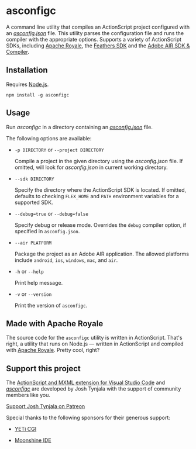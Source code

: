 # asconfigc

A command line utility that compiles an ActionScript project configured with an [*asconfig.json*](https://github.com/BowlerHatLLC/vscode-nextgenas/wiki/asconfig.json) file. This utility parses the configuration file and runs the compiler with the appropriate options. Supports a variety of ActionScript SDKs, including [Apache Royale](https://royale.apache.org/), the [Feathers SDK](https://feathersui.com/sdk/) and the [Adobe AIR SDK & Compiler](http://www.adobe.com/devnet/air/air-sdk-download.html).

## Installation

Requires [Node.js](https://nodejs.org/).

```
npm install -g asconfigc
```

## Usage

Run *asconfigc* in a directory containing an [*asconfig.json*](https://github.com/BowlerHatLLC/vscode-nextgenas/wiki/asconfig.json) file.

The following options are available:

* `-p DIRECTORY` or `--project DIRECTORY`

	Compile a project in the given directory using the *asconfig.json* file. If omitted, will look for *asconfig.json* in current working directory.

* `--sdk DIRECTORY`

	Specify the directory where the ActionScript SDK is located. If omitted, defaults to checking `FLEX_HOME` and `PATH` environment variables for a supported SDK.

* `--debug=true` or `--debug=false`

	Specify debug or release mode. Overrides the `debug` compiler option, if specified in `asconfig.json`.

* `--air PLATFORM`

	Package the project as an Adobe AIR application. The allowed platforms include `android`, `ios`, `windows`, `mac`, and `air`.

* `-h` or `--help`

	Print help message.

* `-v` or `--version`

	Print the version of `asconfigc`.

## Made with Apache Royale

The source code for the `asconfigc` utility is written in ActionScript. That's right, a utility that runs on Node.js — written in ActionScript and compiled with [Apache Royale](https://royale.apache.org/). Pretty cool, right?

## Support this project

The [ActionScript and MXML extension for Visual Studio Code](https://marketplace.visualstudio.com/items?itemName=bowlerhatllc.vscode-nextgenas) and [*asconfigc*](https://www.npmjs.com/package/asconfigc) are developed by Josh Tynjala with the support of community members like you.

[Support Josh Tynjala on Patreon](http://patreon.com/josht)

Special thanks to the following sponsors for their generous support:

* [YETi CGI](http://yeticgi.com/)

* [Moonshine IDE](http://moonshine-ide.com/)